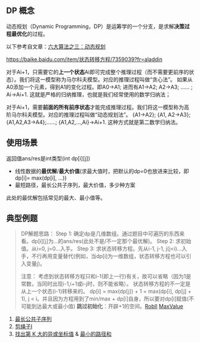 ## DP 概念

动态规划（Dynamic Programming，DP）是运筹学的一个分支，是求解**决策过程最优化**的过程。

以下参考自文章：[六大算法之三：动态规划](https://blog.csdn.net/zw6161080123/article/details/80639932)

https://baike.baidu.com/item/状态转移方程/7359039?fr=aladdin

对于Ai+1，只需要它的**上一个状态**Ai即可完成整个推理过程（而不需要更前序的状态）。我们将这一模型称为马尔科夫模型。对应的推理过程叫做“贪心法”。
如果从A0添加一个元素，得到A1的变化过程。即A0->A1; 进而有A1->A2; A2->A3; …… ; Ai->Ai+1. 这就是严格的归纳推理，也就是我们经常使用的数学归纳法；

对于Ai+1，需要**前面的所有前序状态**才能完成推理过程。我们将这一模型称为高阶马尔科夫模型。对应的推理过程叫做“动态规划法”。
{A1->A2}; {A1, A2->A3}; {A1,A2,A3->A4};……; {A1,A2,...,Ai}->Ai+1. 这种方式就是第二数学归纳法。

## 使用场景

返回值ans/res是int类型(int dp[i][j])

- 线性数据的**最优解**/**最大价值**(求最大值时，把默认的dp=0也放进来比较，即dp[i]= max(dp[i], ...))
- 最短路径，最长公共子序列，最大价值，多少种方案

此处的最优解包括常见的最大、最小值等。

## 典型例题

> DP解题思路：
> Step 1: 确定dp是几维数组。通过题目中可遍历的东西来看。dp[i][j]为...的ans/res(此处不是/不一定那个最优解)。
> Step 2: 求初始值。从i=0, j=0...入手。
> Step 3: 求状态转移方程。先从i-1, j-1, j(j<i)...入手，不行再用变量替代(例如，当dp[i]为一维数组，状态转移方程也可以引入变量j)。
> 
> 注意：
> 考虑到状态转移方程只和i-1(即上一行)有关，故可以省略（因为1是常数，当同时出现i-1,i+1或i-j时，则不能省略）。
> 状态转移方程的不一定是从上一个状态(i-1)转移来的。
> dp[i] = max(dp[j]) + 1 = max(dp[i], dp[j] + 1), j < i。并且因为方程用到了min/max + dp[i]自身，所以要对dp[i]赋值(不可能到达最大或最小值)
> **跳过初始化**：开辟+1的空间。[RobII](./medium/RobII.java) [MaxValue](./medium/MaxValue.java)


1. [最长公共子序列](./LongestCommonSubsequence.java)
2. [剪绳子I](./CuttingRope.java)
3. [找出第 K 大的异或坐标值](../daily/leetcode/KthLargestValue.java) & [最小的路径和](../daily/nowcoder/MinPathSum.java)